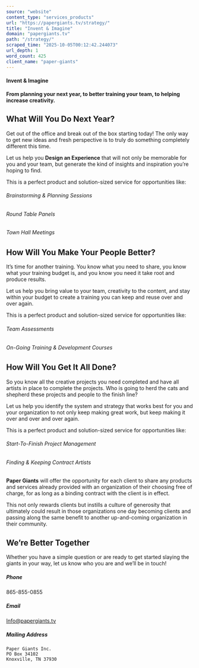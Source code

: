 ```yaml
---
source: "website"
content_type: "services_products"
url: "https://papergiants.tv/strategy/"
title: "Invent & Imagine"
domain: "papergiants.tv"
path: "/strategy/"
scraped_time: "2025-10-05T00:12:42.244073"
url_depth: 1
word_count: 425
client_name: "paper-giants"
---
```


#### Invent & Imagine

**From planning your next year, to better training your team, to helping increase creativity.**

## What Will You Do Next Year?

Get out of the office and break out of the box starting today! The only way to get new ideas and fresh perspective is to truly do something completely different this time.

Let us help you **Design an Experience** that will not only be memorable for you and your team, but generate the kind of insights and inspiration you’re hoping to find.

This is a perfect product and solution-sized service for opportunities like:

###### Brainstorming & Planning Sessions

###### Round Table Panels

###### Town Hall Meetings

## How Will You Make Your People Better?

It’s time for another training. You know what you need to share, you know what your training budget is, and you know you need it take root and produce results.

Let us help you bring value to your team, creativity to the content, and stay within your budget to create a training you can keep and reuse over and over again.

This is a perfect product and solution-sized service for opportunities like:

###### Team Assessments

###### On-Going Training & Development Courses

## How Will You Get It All Done?

So you know all the creative projects you need completed and have all artists in place to complete the projects. Who is going to herd the cats and shepherd these projects and people to the finish line?

Let us help you identify the system and strategy that works best for you and your organization to not only keep making great work, but keep making it over and over and over again.

This is a perfect product and solution-sized service for opportunities like:

###### Start-To-Finish Project Management

###### Finding & Keeping Contract Artists

****Paper Giants**** will offer the opportunity for each client to share any products and services already provided with an organization of their choosing free of charge, for as long as a binding contract with the client is in effect.

This not only rewards clients but instills a culture of generosity that ultimately could result in those organizations one day becoming clients and passing along the same benefit to another up-and-coming organization in their community.

## We’re Better Together

Whether you have a simple question or are ready to get started slaying the giants in your way, let us know who you are and we’ll be in touch!

##### Phone

865-855-0855

##### Email

[Info@papergiants.tv](mailto:Info@papergiants.tv)

##### Mailing Address

    Paper Giants Inc.  
    PO Box 34102  
    Knoxville, TN 37930
